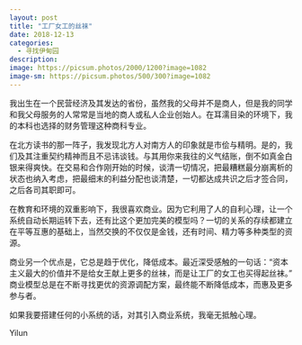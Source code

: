 ```yaml
---
layout: post
title: "工厂女工的丝袜"
date: 2018-12-13
categories:
  - 寻找伊甸园
description:
image: https://picsum.photos/2000/1200?image=1082
image-sm: https://picsum.photos/500/300?image=1082
---
```

我出生在一个民营经济及其发达的省份，虽然我的父母并不是商人，但是我的同学和我父母服务的人常常是当地的商人或私人企业创始人。在耳濡目染的环境下，我的本科也选择的财务管理这种商科<!--break-->专业。

在北方读书的那一阵子，我发现北方人对南方人的印象就是市侩与精明。是的，我们及其注重契约精神而且不忌讳谈钱。与其用你来我往的义气结账，倒不如真金白银来得爽快。在交易和合作刚开始的时候，谈清一切情况，把最糟糕最分崩离析的状态也纳入考虑，把最细末的利益分配也谈清楚，一切都达成共识之后才签合同，之后各司其职即可。

在教育和环境的双重影响下，我很喜欢商业。因为它利用了人的自利心理，让一个系统自动长期运转下去，还有比这个更加完美的模型吗？一切的关系的存续都建立在平等互惠的基础上，当然交换的不仅仅是金钱，还有时间、精力等多种类型的资源。

商业另一个优点是，它总是趋于优化，降低成本。最近深受感触的一句话：“资本主义最大的价值并不是给女王献上更多的丝袜，而是让工厂的女工也买得起丝袜。” 商业模型总是在不断寻找更优的资源调配方案，最终能不断降低成本，而惠及更多参与者。

如果我要搭建任何的小系统的话，对其引入商业系统，我毫无抵触心理。

Yilun